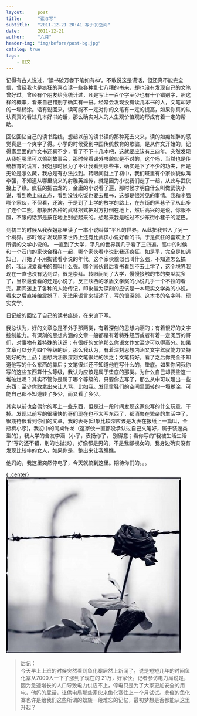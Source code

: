 ```yaml
---
layout:     post
title:      "读与写"
subtitle:   "2011-12-21 20:41 写于QQ空间"
date:       2011-12-21
author:     "六月"
header-img: "img/before/post-bg.jpg"
catalog: true
tags:
    - 旧文
---
```



记得有古人说过，‘读书破万卷下笔如有神’。不敢说这是谎话，但还真不能完全信，曾经我也是疯狂的喜欢读一些各种乱七八糟的书来，却也没有发现自己的文笔曾好过。曾经有个朋友给我统计过，凡是写上一百个字至少也有十个错别字，照这样的概率，看来自己错别字确实有一拼。经常会发现没有读几本书的人，文笔却好的一塌糊涂。话有说回来，读可能不一定对你的文笔有一定的提高，如果你真的认认真真的看过几本好书的话，那么确实对人的人生观价值观的形成有着一定的帮助。
       
回忆回忆自己的读书路线，想起以前的读书读的那种死去火来，读的如痴如醉的感觉真是一个爽字了得。小学的时候受到中国传统教育的欺骗，是从作文开始的，记得家里面的作文书还真不少，看了不下十几本吧，这就要应该有三四年。突然发现从我姐哪里可以偷到故事会，那时候看课外书貌似是不对的，这个吗，当然也是传统教育的谎言，我姐那时候为了不让我看到那些书，确实是下了不少的功夫，但是无论是怎么藏，我总是有办法找到。转眼间就上了初中，我们班里有个家伙貌似叫李强，不知道从哪里搞来的射雕英雄传，就是因为小说我们走了一起，从此与武侠接上了缘。疯狂的把古龙的，金庸的小说看了遍，那时候才明白什么叫做武侠小说，看到晚上四五点，看到没钱吃饭也要去租书，这都是很常见的事情。我和李强哪个家伙，不但看，还演，于是到了上学的放学的路上，在东街的黑巷子了从此多了连个二熊，想象出各种的武林招式把对方打倒在地上，然后高兴的是说，你服不服，不服的话那是按在地上别想起来的。想起来我是吃过不少东街小巷子的泥巴。

到初三的时候从我表姐那里读了一本小说叫做“平凡的世界，从此把我带入了另一个境界，那时候才发现原来世界上还有比武侠小说好看的书，于是疯狂的喜欢上了所谓的文学小说的。 一直到了大学，平凡的世界我几乎看了三四遍。高中的时候和一个石门的家伙合租在一起，哪个家伙看小说比我还疯狂，如是乎，完全是如遇知己，开始了不用掏钱看小说的年代。这个家伙貌似也叫什么强，不知道怎么搞的，我认识爱看书的都叫什么强。哪个家伙最后看书看到不去上学了，这个境界我现在一直也没有达到过，很是崇拜。转眼间到了大学，慢慢接触的书的类型就多了，当然最爱看的还是小说了，反正陕西的矛盾文学奖的小说几乎一个不拉的看完。期间迷上了各种的人物传记，印象最为深刻的应该是一本现实文学类的小说，看来之后直接给震撼了，无法用语言来描述了，写的很深刻。这本书的名字叫，现实文学。

日记般的回忆了自己的读书痕迹，在来谝下写。
       
我总认为，好的文章总是不外乎那两类，有着深刻的思想内涵的；有着很好的文字控制能力。有深刻的思想内涵的文章一般都是有着特殊经历或者有着一定阅历的哥们，对事物有着特殊的认识；有很好的文笔那么你语文作文至少可以得高分。如果文章可以分为四个等级的话，那么我认为，有着深刻思想内涵又文字驾驭能力又特别好的为上品；思想内涵很深刻文笔很烂的次之；文笔特好，看了之后你完全不知道他写的什么东西的靠后；文笔很烂还不知道他在写什么的，垫底。如果你问我你写的这些东西算什么等级，我认为应该是属于垫底的那类。为什么自己却要些这一堆破烂呢？其实不管你是属于哪个等级的，只要你去写了，那么从中可以理出一些东西；至少你敢拿出来让人骂，比如我。发现童鞋们的空间里面转的一塌糊涂，可能自己都不知道转了多少，而又看了多少。
   
其实以前也会偶尔的写上一些东西，但是过一段时间发现这家伙写的什么玩意，干掉。发现以前写的很痛快的哥们现在也不太写东西了，都消失在繁杂的生活中了，很期待很看到你们的文章，我的表哥(印象比较深应该是发表在报纸上一篇叫，金瓶梅小序)，我初中的同桌许龙（这家伙一直都没承认过自己文笔好，属于装逼类型的），我大学的舍友李涵（小子，表扬你了， 别得意；看你写的“我被生活生活了”写的还不错，别的也扯淡），好像都是男的，不是我鄙视女的，我身边确实没有发现比较牛的女人，如果你是，整出来让我瞧瞧。

他妈的，我这里突然停电了，今天就搞到这里。期待你们的。。。

{:.center}
![](/img/before/rose.jpg)


> 后记：        
        今天早上上班的时候突然看到鱼化寨居然上新闻了，说是短短几年的时间鱼化寨从7000人一下子涨到了现在的 21万，好家伙。记者参访电力局说是，因为急速增长的人口导致电力供应不上，停电只是为了大家更加安全的用电，他妈的屁话，让供电局那些家伙来鱼化寨住上一个月试试。悲催的鱼化寨也许是给我们这些所谓的蚁族一段难忘的记忆，最初梦想是否都能从这里升起？  